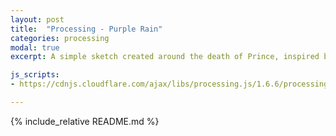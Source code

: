 ```yaml
---
layout: post
title:  "Processing - Purple Rain"
categories: processing
modal: true
excerpt: A simple sketch created around the death of Prince, inspired by the 'Coding Train' YouTube channel.

js_scripts:
- https://cdnjs.cloudflare.com/ajax/libs/processing.js/1.6.6/processing.js

---
```


<canvas data-processing-sources="/sketchbook/processing/coding-challenges/purple_rain/purple_rain.pde"></canvas>

{% include_relative README.md %}

